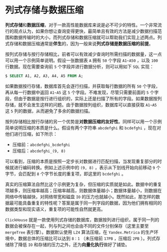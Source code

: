 # 列式存储与数据压缩

**列式存储**和**数据压缩**，对于一款高性能数据库来说是必不可少的特性。一个非常流行的观点认为，如果你想让查询变得更快，最简单且有效的方法是减少数据扫描范围和数据传输时的大小，而列式存储和数据压缩就可以帮助我们实现上述两点。列式存储和数据压缩通常是**伴生**的，因为一般来说**列式存储是数据压缩的前提**。

按列式存储与按行存储相比，前者可以有效减少查询时所需扫描的数据量，这一点可以用一个示例简单说明。假设一张数据表 `A` 拥有 `50` 个字段 `A1~A50` ，以及 `100` 行数据。现在需要查询前 `5` 个字段并进行数据分析，则可以用如下 `SQL` 实现：

```sql
$ SELECT A1, A2, A3, A4, A5 FROM A;
```

如果数据按行存储，数据库首先会逐行扫描，并获取每行数据的所有 `50` 个字段，再从每一行数据中返回 `A1~A5` 这 `5` 个字段。不难发现，尽管只需要前面的 `5` 个字段，但由于数据是按行进行组织的，实际上还是扫描了所有的字段。如果数据按列存储，就不会发生这样的问题。由于数据按列组织，数据库可以直接获取 `A1~A5` 这 `5` 列的数据，从而避免了多余的数据扫描。

按列存储相比按行存储的另一个优势是**对数据压缩的友好性**。同样可以用一个示例简单说明压缩的本质是什么。假设有两个字符串 `abcdefghi` 和 `bcdefghi` ，现在对他们进行压缩，如下所示：

* 压缩前：`abcdefghi_bcdefghi`
* 压缩后：`abcdefghi_(9, 8)`

可以看到，压缩的本质是按照一定步长对数据进行匹配扫描，当发现重复部分的时候就进行编码转换。例如上述示例中的 `(9, 8)` ，表示从下划线开始向前移动 `9` 个字节，会匹配到 `8` 个字节长度的重复项，即这里的 `bcdefghi` 。

真实的压缩算法自然比这个示例更为复杂，但压缩的实质就是如此。数据中的重复项越多，则压缩率越高；压缩率越高，则数据体量越小；数据体量越小，则数据在网络中传输越快，对网络带宽和磁盘 `IO` 的压力也就越小。既然如此，那怎样的数据最可能具备重复的特性呢？答案是属于同一列字段的数据，因为他们拥有相同的数据类型和现实语义，重复项的可能性自然就更高。

`ClickHouse` 就是一款使用列式存储的数据库，数据按列进行组织，属于同一列的数据会被保存在一起，列与列之间也会由不同的文件分别保存（这里主要至 `mergeTree` 表引擎）。数据默认使用 `LZ4` 算法压缩，在 `Yandex.Metrica` 的生产环境中，数据总体的压缩比可以达到 `8：1` （未压缩前 `17PB` ，压缩后 `2PB` ）。列式存储除了降低 `IO` 和存储的压力之外，还为**向量化执行**做好了铺垫。
